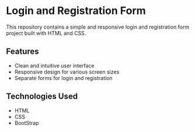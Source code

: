 # Login and Registration Form

This repository contains a simple and responsive login and registration form project built with HTML and CSS.

## Features

- Clean and intuitive user interface
- Responsive design for various screen sizes
- Separate forms for login and registration

## Technologies Used

- HTML
- CSS
- BootStrap


